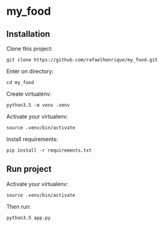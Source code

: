 # my_food

## Installation

Clone this project:

```
git clone https://github.com/rafaelhenrique/my_food.git
```

Enter on directory:

```
cd my_food
```

Create virtualenv:

```
python3.5 -m venv .venv
```

Activate your virtualenv:

```
source .venv/bin/activate
```

Install requirements:

```
pip install -r requirements.txt
```

## Run project

Activate your virtualenv:

```
source .venv/bin/activate
```

Then run:

```
python3.5 app.py
```

